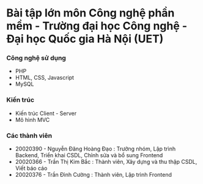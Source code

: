 # Bài tập lớn môn Công nghệ phần mềm - Trường đại học Công nghệ - Đại học Quốc gia Hà Nội (UET)

### Công nghệ sử dụng
* PHP
* HTML, CSS, Javascript
* MySQL

### Kiến trúc
* Kiến trúc Client - Server
* Mô hình MVC

### Các thành viên
- 20020390 - Nguyễn Đăng Hoàng Đạo : Trưởng nhóm, Lập trình Backend, Triển khai CSDL, Chỉnh sửa và bổ sung Frontend
- 20020366 - Trần Thị Kim Bắc : Thành viên, Xây dựng và thu thập CSDL, Viết báo cáo
- 20020376 - Trần Đình Cường : Thành viên, Lập trình Frontend

